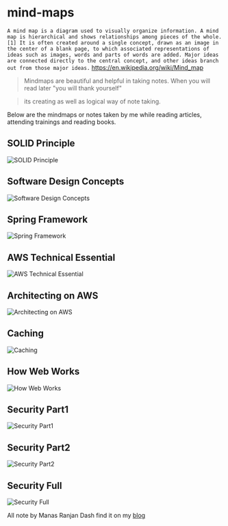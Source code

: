 # mind-maps

`A mind map is a diagram used to visually organize information. A mind map is hierarchical and shows relationships among pieces of the whole.[1] It is often created around a single concept, drawn as an image in the center of a blank page, to which associated representations of ideas such as images, words and parts of words are added. Major ideas are connected directly to the central concept, and other ideas branch out from those major ideas.` https://en.wikipedia.org/wiki/Mind_map

> Mindmaps are beautiful and helpful in taking notes. When you will read later "you will thank yourself"

> its creating as well as logical way of note taking.



Below are the mindmaps or notes taken by me while reading articles, attending trainings and reading books.


## SOLID Principle


![SOLID Principle](https://github.com/simplymanas/mind-maps/blob/master/software/SOLID-Principle.png)



## Software Design Concepts


![Software Design Concepts](https://github.com/simplymanas/mind-maps/blob/master/software/SoftwareDesignConcepts.png)




## Spring Framework


![Spring Framework](https://github.com/simplymanas/mind-maps/blob/master/software/SpringFramework.png)


## AWS Technical Essential 


![AWS Technical Essential ](https://github.com/simplymanas/mind-maps/blob/master/software/AWS-TechnicalEssentials.png)


## Architecting on AWS 


![Architecting on AWS  ](https://github.com/simplymanas/mind-maps/blob/master/software/ArchitectingOnAWS.png)


## Caching


![Caching](https://github.com/simplymanas/mind-maps/blob/master/software/Caching.png)


## How Web Works
![How Web Works](https://github.com/simplymanas/mind-maps/blob/master/software/HowWebWorks.png)


## Security Part1
![Security Part1](https://github.com/simplymanas/mind-maps/blob/master/software/SecurityMustKnow-Part1.png)


## Security Part2
![Security Part2](https://github.com/simplymanas/mind-maps/blob/master/software/SecurityMustKnow-Part2.png)


## Security Full

![Security Full](https://github.com/simplymanas/mind-maps/blob/master/software/SecurityMustKnow-Full.png)


[//]:# (https://github.com/simplymanas/mind-maps/blob/master/software/Software%20Developer.pdf)

All note by
Manas Ranjan Dash
find it on my [blog](manasdash.thoughts2share.in)
